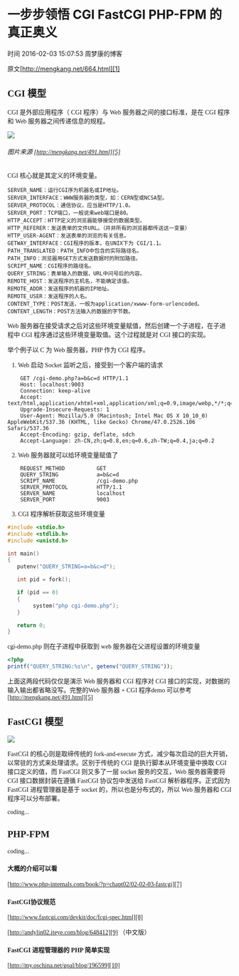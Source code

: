 # 一步步领悟 CGI FastCGI PHP-FPM 的真正奥义

 时间 2016-02-03 15:07:53  周梦康的博客

原文[http://mengkang.net/664.html][1]


<font face=微软雅黑>

## CGI 模型

CGI 是外部应用程序（ CGI 程序）与 Web 服务器之间的接口标准，是在 CGI 程序和 Web 服务器之间传递信息的规程。

![][4]

###### 图片来源 [http://mengkang.net/491.html][5]


CGI 核心就是其定义的环境变量。 

    SERVER_NAME：运行CGI序为机器名或IP地址。
    SERVER_INTERFACE：WWW服务器的类型，如：CERN型或NCSA型。
    SERVER_PROTOCOL：通信协议，应当是HTTP/1.0。
    SERVER_PORT：TCP端口，一般说来web端口是80。
    HTTP_ACCEPT：HTTP定义的浏览器能够接受的数据类型。
    HTTP_REFERER：发送表单的文件URL。（并非所有的浏览器都传送这一变量）
    HTTP_USER-AGENT：发送表单的浏览的有关信息。
    GETWAY_INTERFACE：CGI程序的版本，在UNIX下为 CGI/1.1。
    PATH_TRANSLATED：PATH_INFO中包含的实际路径名。
    PATH_INFO：浏览器用GET方式发送数据时的附加路径。
    SCRIPT_NAME：CGI程序的路径名。
    QUERY_STRING：表单输入的数据，URL中问号后的内容。
    REMOTE_HOST：发送程序的主机名，不能确定该值。
    REMOTE_ADDR：发送程序的机器的IP地址。
    REMOTE_USER：发送程序的人名。
    CONTENT_TYPE：POST发送，一般为application/xwww-form-urlencoded。
    CONTENT_LENGTH：POST方法输入的数据的字节数。

Web 服务器在接受请求之后对这些环境变量赋值，然后创建一个子进程，在子进程中 CGI 程序通过这些环境变量取值。这个过程就是对 CGI 接口的实现。

举个例子以 C 为 Web 服务器，PHP 作为 CGI 程序。

1. Web 启动 Socket 监听之后，接受到一个客户端的请求

```
    GET /cgi-demo.php?a=b&c=d HTTP/1.1
    Host: localhost:9003
    Connection: keep-alive
    Accept: text/html,application/xhtml+xml,application/xml;q=0.9,image/webp,*/*;q=0.8
    Upgrade-Insecure-Requests: 1
    User-Agent: Mozilla/5.0 (Macintosh; Intel Mac OS X 10_10_0) AppleWebKit/537.36 (KHTML, like Gecko) Chrome/47.0.2526.106 Safari/537.36
    Accept-Encoding: gzip, deflate, sdch
    Accept-Language: zh-CN,zh;q=0.8,en;q=0.6,zh-TW;q=0.4,ja;q=0.2
```
2. Web 服务器就可以给环境变量赋值了 

```
    REQUEST_METHOD          GET
    QUERY_STRING            a=b&c=d
    SCRIPT_NAME             /cgi-demo.php
    SERVER_PROTOCOL         HTTP/1.1
    SERVER_NAME             localhost
    SERVER_PORT             9003
```
3. CGI 程序解析获取这些环境变量

```c
#include <stdio.h>
#include <stdlib.h>
#include <unistd.h>

int main()
{
   putenv("QUERY_STRING=a=b&c=d");

   int pid = fork();

   if (pid == 0)
   {
        system("php cgi-demo.php");
   }

   return 0;
}
```

cgi-demo.php 则在子进程中获取到 web 服务器在父进程设置的环境变量 
```php
<?php
printf("QUERY_STRING:%s\n", getenv("QUERY_STRING"));
```
上面这两段代码仅仅是演示 Web 服务器和 CGI 程序对 CGI 接口的实现，对数据的输入输出都省略没写。完整的Web 服务器 + CGI 程序demo 可以参考 [http://mengkang.net/491.html][5]

## FastCGI 模型

![][6]

FastCGI 的核心则是取缔传统的 fork-and-execute 方式，减少每次启动的巨大开销，以常驻的方式来处理请求。区别于传统的 CGI 是执行脚本从环境变量中换取 CGI 接口定义的值，而 FastCGI 则又多了一层 socket 服务的交互，Web 服务器需要将 CGI 接口数据封装在遵循 FastCGI 协议包中发送给 FastCGI 解析器程序。正式因为 FastCGI 进程管理器是基于 socket 的，所以也是分布式的，所以 Web 服务器和 CGI 程序可以分布部署。

coding...

## PHP-FPM

coding...

<font face=楷体>

#### 大概的介绍可以看

[http://www.php-internals.com/book/?p=chapt02/02-02-03-fastcgi][7]

#### FastCGI协议规范

[http://www.fastcgi.com/devkit/doc/fcgi-spec.html][8]

[http://andylin02.iteye.com/blog/648412][9] （中文版） 

#### FastCGI 进程管理器的 PHP 简单实现

[http://my.oschina.net/goal/blog/196599][10]


</font>
</font>

[1]: http://mengkang.net/664.html

[4]: ./img/mEFnInb.png
[5]: http://mengkang.net/491.html
[6]: ./img/MJnQZby.png
[7]: http://www.php-internals.com/book/?p=chapt02/02-02-03-fastcgi
[8]: http://www.fastcgi.com/devkit/doc/fcgi-spec.html
[9]: http://andylin02.iteye.com/blog/648412
[10]: http://my.oschina.net/goal/blog/196599